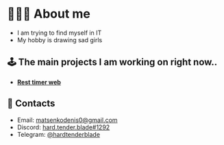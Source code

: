 # 🧛🏻‍♀️ About me
  - I am trying to find myself in IT
  - My hobby is drawing sad girls
## 🕹 The main projects I am working on right now..
  - **[Rest timer web](https://github.com/DenisMatsenko/Rest-Timer)**
  
## 📢 Contacts
  - Email: <a href="mailto:matsenkodenis0@gmail.com">matsenkodenis0@gmail.com</a>
  - Discord: <a href="https://discord.com/users/538343406326513704">hard.tender.blade#1292</a>
  - Telegram: <a href="https://t.me/hardtenderblade">@hardtenderblade</a>

